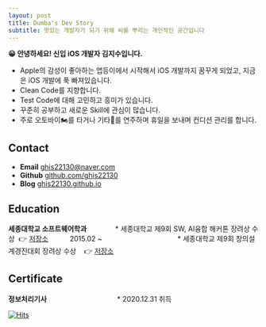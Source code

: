 ```yaml
---
layout: post
title: Dumba's Dev Story
subtitle: 멋있는 개발자가 되기 위해 씨를 뿌리는 개인적인 공간입니다
---
```


**😀 안녕하세요! 신입 iOS 개발자 김지수입니다.** 
- Apple의 감성이 좋아하는 앱등이에서 시작해서 iOS 개발까지 꿈꾸게 되었고, 지금은 iOS 개발에 푹 빠져있습니다.
- Clean Code를 지향합니다.
- Test Code에 대해 고민하고 흥미가 있습니다.
- 꾸준히 공부하고 새로운 Skill에 관심이 많습니다.
- 주로 오토바이🏍를 타거나 기타🎸를 연주하며 휴일을 보내며 컨디션 관리를 합니다.

## Contact

- **Email**  ghis22130@naver.com
- **Github**  [github.com/ghis22130](github.com/ghis22130)
- **Blog**  [ghis22130.github.io](ghis22130.github.io)

## Education
**세종대학교 소프트웨어학과**       　 &nbsp;&nbsp;&nbsp;&nbsp;&nbsp;&nbsp;&nbsp;&nbsp;    * 세종대학교 제9회 SW, AI융합 해커톤 장려상 수상  &nbsp;👉 [저장소](https://github.com/ghis22130/Hackerthon_2020)&nbsp;&nbsp;&nbsp;&nbsp;&nbsp;&nbsp;&nbsp;&nbsp;&nbsp;&nbsp; 2015.02 ~        　 &nbsp;&nbsp;&nbsp;&nbsp;&nbsp;&nbsp;&nbsp;&nbsp;&nbsp;&nbsp; &nbsp;&nbsp;&nbsp;&nbsp;&nbsp; &nbsp;&nbsp;&nbsp;&nbsp;&nbsp; &nbsp;&nbsp;&nbsp;&nbsp;&nbsp; &nbsp;&nbsp;&nbsp;     * 세종대학교 제9회 창의설계경진대회 장려상 수상 &nbsp;&nbsp;&nbsp;👉 [저장소](https://github.com/ghis22130/Capstone_20-1)

## Certificate
**정보처리기사** &nbsp;&nbsp;&nbsp;&nbsp;&nbsp;&nbsp;&nbsp;&nbsp;&nbsp;&nbsp;&nbsp;&nbsp;&nbsp;&nbsp;&nbsp;&nbsp;&nbsp;&nbsp;&nbsp;&nbsp;&nbsp;&nbsp;&nbsp;&nbsp;&nbsp;&nbsp;&nbsp;&nbsp;&nbsp;&nbsp;&nbsp;&nbsp;&nbsp;&nbsp;&nbsp;*  2020.12.31 취득

[![Hits](https://hits.seeyoufarm.com/api/count/incr/badge.svg?url=https%3A%2F%2Fghis22130.github.io&count_bg=%23507A43&title_bg=%23555555&icon=apple.svg&icon_color=%23E7E7E7&title=hits&edge_flat=false)](https://hits.seeyoufarm.com)